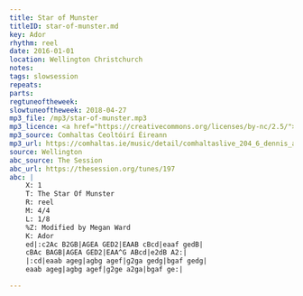 ```yaml
---
title: Star of Munster
titleID: star-of-munster.md
key: Ador
rhythm: reel
date: 2016-01-01
location: Wellington Christchurch
notes:
tags: slowsession
repeats: 
parts: 
regtuneoftheweek:
slowtuneoftheweek: 2018-04-27
mp3_file: /mp3/star-of-munster.mp3
mp3_licence: <a href="https://creativecommons.org/licenses/by-nc/2.5/">CC-BY-NC-2.5</a>
mp3_source: Comhaltas Ceoltóirí Éireann
mp3_url: https://comhaltas.ie/music/detail/comhaltaslive_204_6_dennis_alexander/
source: Wellington
abc_source: The Session
abc_url: https://thesession.org/tunes/197
abc: |
    X: 1
    T: The Star Of Munster
    R: reel
    M: 4/4
    L: 1/8
    %Z: Modified by Megan Ward
    K: Ador
    ed|:c2Ac B2GB|AGEA GED2|EAAB cBcd|eaaf gedB|
    cBAc BAGB|AGEA GED2|EAA^G ABcd|e2dB A2:|
    |:cd|eaab ageg|agbg agef|g2ga gedg|bgaf gedg|
    eaab ageg|agbg agef|g2ge a2ga|bgaf ge:|

---
```


